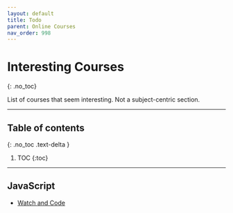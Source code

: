 ```yaml
---
layout: default
title: Todo
parent: Online Courses
nav_order: 998
---
```


# Interesting Courses
{: .no_toc}

List of courses that seem interesting. Not a subject-centric section.

---

## Table of contents
{: .no_toc .text-delta }

1. TOC
{:toc}

---

## JavaScript

- [Watch and Code](https://watchandcode.com/)
